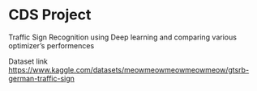 # CDS Project
Traffic Sign Recognition using Deep learning and comparing various optimizer’s performences

Dataset link https://www.kaggle.com/datasets/meowmeowmeowmeowmeow/gtsrb-german-traffic-sign
